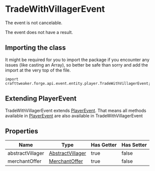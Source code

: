 # TradeWithVillagerEvent

The event is not cancelable.

The event does not have a result.

## Importing the class

It might be required for you to import the package if you encounter any issues (like casting an Array), so better be safe than sorry and add the import at the very top of the file.
```zenscript
import crafttweaker.forge.api.event.entity.player.TradeWithVillagerEvent;
```


## Extending PlayerEvent

TradeWithVillagerEvent extends [PlayerEvent](/forge/api/event/entity/player/PlayerEvent). That means all methods available in [PlayerEvent](/forge/api/event/entity/player/PlayerEvent) are also available in TradeWithVillagerEvent

## Properties

|       Name       |                                  Type                                  | Has Getter | Has Setter |
|------------------|------------------------------------------------------------------------|------------|------------|
| abstractVillager | [AbstractVillager](/vanilla/api/entity/type/villager/AbstractVillager) | true       | false      |
| merchantOffer    | [MerchantOffer](/vanilla/api/villager/MerchantOffer)                   | true       | false      |

